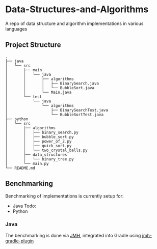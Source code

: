 # Data-Structures-and-Algorithms

A repo of data structure and algorithm implementations in various languages

## Project Structure

```shell
.
├── java
│   └── src
│       ├── main
│       │   └── java
│       │       ├── algorithms
│       │       │   ├── BinarySearch.java
│       │       │   └── BubbleSort.java
│       │       └── Main.java
│       └── test
│           └── java
│               └── algorithms
│                   ├── BinarySearchTest.java
│                   └── BubbleSortTest.java
├── python
│   └── src
│       ├── algorithms
│       │   ├── binary_search.py
│       │   ├── bubble_sort.py
│       │   ├── power_of_2.py
│       │   ├── quick_sort.py
│       │   └── two_crystal_balls.py
│       ├── data_structures
│       │   └── binary_tree.py
│       └── main.py
└── README.md
```

## Benchmarking

Benchmarking of implementations is currently setup for:

- Java
  Todo:
- Python

### Java

The benchmarking is done via [JMH](https://github.com/openjdk/jmh),
integrated into Gradle using [jmh-gradle-plugin](https://github.com/melix/jmh-gradle-plugin)
